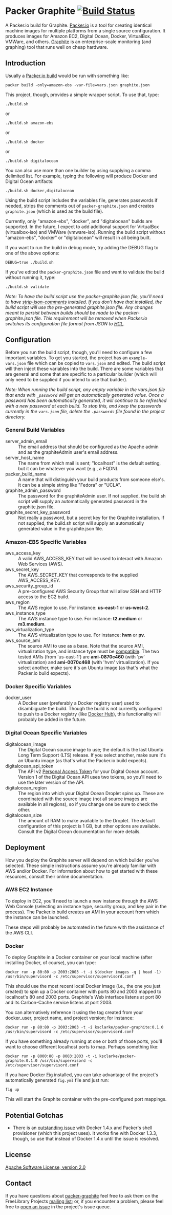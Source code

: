 # Packer Graphite [![Build Status](https://travis-ci.org/ksclarke/packer-graphite.png?branch=master)](https://travis-ci.org/ksclarke/packer-graphite)

A Packer.io build for Graphite.  [Packer.io](http://www.packer.io/) is a tool for creating identical machine images for multiple platforms from a single source configuration.  It produces images for Amazon EC2, Digital Ocean, Docker, VirtualBox, VMWare, and others.  [Graphite](https://graphite.readthedocs.org/en/latest/) is an enterprise-scale monitoring (and graphing) tool that runs well on cheap hardware.

## Introduction

Usually a [Packer.io build](http://www.packer.io/docs/command-line/build.html) would be run with something like:

    packer build -only=amazon-ebs -var-file=vars.json graphite.json

This project, though, provides a simple wrapper script. To use that, type:

    ./build.sh

or

    ./build.sh amazon-ebs

or

    ./build.sh docker

or

    ./build.sh digitalocean

You can also use more than one builder by using supplying a comma delimited list. For example, typing the following will produce Docker and Digital Ocean artifacts:

    ./build.sh docker,digitalocean

Using the build script includes the variables file, generates passwords if needed, strips the comments out of `packer-graphite.json` and creates `graphite.json` (which is used as the build file).

Currently, only "amazon-ebs", "docker", and "digitalocean" builds are supported. In the future, I expect to add additional support for VirtualBox (virtualbox-iso) and VMWare (vmware-iso).  Running the build script without "amazon-ebs", "docker" or "digitalocean" will result in all being built.

If you want to run the build in debug mode, try adding the DEBUG flag to one of the above options:

    DEBUG=true ./build.sh

If you've edited the `packer-graphite.json` file and want to validate the build without running it, type:

    ./build.sh validate

_Note: To have the build script use the packer-graphite.json file, you'll need to have [strip-json-comments](https://github.com/sindresorhus/strip-json-comments) installed.  If you don't have that installed, the build script will use the pre-generated graphite.json file. Any changes meant to persist between builds should be made to the packer-graphite.json file. This requirement will be removed when Packer.io switches its configuration file format from JSON to [HCL](https://github.com/hashicorp/hcl)._

## Configuration

Before you run the build script, though, you'll need to configure a few important variables.  To get you started, the project has an `example-vars.json` file which can be copied to `vars.json` and edited.  The build script will then inject these variables into the build.  There are some variables that are general and some that are specific to a particular builder (which will only need to be supplied if you intend to use that builder).

_Note: When running the build script, any empty variable in the vars.json file that ends with `_password` will get an automatically generated value. Once a password has been automatically generated, it will continue to be refreshed with a new password at each build.  To stop this, and keep the passwords currently in the `vars.json` file, delete the `.passwords` file found in the project directory._

### General Build Variables

<dl>

  <dt>server_admin_email</dt>
  <dd>The email address that should be configured as the Apache admin and as the graphiteAdmin user's email address.</dd>

  <dt>server_host_name</dt>
  <dd>The name from which mail is sent; "localhost" is the default setting, but it can be whatever you want (e.g., a FQDN).</dd>

  <dt>packer_build_name</dt>
  <dd>A name that will distinguish your build products from someone else's. It can be a simple string like "Fedora" or "UCLA".</dd>

  <dt>graphite_admin_password</dt>
  <dd>The password for the graphiteAdmin user. If not supplied, the build.sh script will supply an automatically generated password in the graphite.json file.</dd>

  <dt>graphite_secret_key_password</dt>
  <dd>Not really a password, but a secret key for the Graphite installation. If not supplied, the build.sh script will supply an automatically generated value in the graphite.json file.</dd>

</dl>

### Amazon-EBS Specific Variables

<dl>

  <dt>aws_access_key</dt>
  <dd>A valid AWS_ACCESS_KEY that will be used to interact with Amazon Web Services (AWS).</dd>

  <dt>aws_secret_key</dt>
  <dd>The AWS_SECRET_KEY that corresponds to the supplied AWS_ACCESS_KEY.</dd>

  <dt>aws_security_group_id</dt>
  <dd>A pre-configured AWS Security Group that will allow SSH and HTTP access to the EC2 build.</dd>

  <dt>aws_region</dt>
  <dd>The AWS region to use. For instance: <strong>us-east-1</strong> or <strong>us-west-2</strong>.</dd>

  <dt>aws_instance_type</dt>
  <dd>The AWS instance type to use. For instance: <strong>t2.medium</strong> or <strong>m3.medium</strong>.</dd>

  <dt>aws_virtualization_type</dt>
  <dd>The AWS virtualization type to use. For instance: <strong>hvm</strong> or <strong>pv</strong>.</dd>

  <dt>aws_source_ami</dt>
  <dd>The source AMI to use as a base. Note that the source AMI, virtualization type, and instance type must be <a href="http://aws.amazon.com/amazon-linux-ami/instance-type-matrix/">compatible</a>. The two tested AMIs (from 'us-east-1') are <strong>ami-0870c460</strong> (with 'pv' virtualization) and <strong>ami-0070c468</strong> (with 'hvm' virtualization). If you select another, make sure it's an Ubuntu image (as that's what the Packer.io build expects).</dd>

</dl>

### Docker Specific Variables

<dl>

  <dt>docker_user</dt>
  <dd>A Docker user (preferably a Docker registry user) used to disambiguate the build. Though the build is not currently configured to push to a Docker registry (like <a href="https://hub.docker.com/">Docker Hub</a>), this functionality will probably be added in the future.</dd>

</dl>

### Digital Ocean Specific Variables

<dl>

  <dt>digitalocean_image</dt>
  <dd>The Digital Ocean source image to use; the default is the last Ubuntu Long Term Support (LTS) release. If you select another, make sure it's an Ubuntu image (as that's what the Packer.io build expects).</dd>

  <dt>digitalocean_api_token</dt>
  <dd>The API v2 <a href="https://cloud.digitalocean.com/settings/applications">Personal Access Token</a> for your Digital Ocean account. Version 1 of the Digital Ocean API uses two tokens, so you'll need to use the later version of the API.</dd>

  <dt>digitalocean_region</dt>
  <dd>The region into which your Digital Ocean Droplet spins up.  These are coordinated with the source image (not all source images are available in all regions), so if you change one be sure to check the other.</dd>

  <dt>digitalocean_size</dt>
  <dd>The amount of RAM to make available to the Droplet.  The default configuration of this project is 1 GB, but other options are available.  Consult the Digital Ocean documentation for more details.</dd>

</dl>

## Deployment

How you deploy the Graphite server will depend on which builder you've selected. These simple instructions assume you're already familiar with AWS and/or Docker.  For information about how to get started with these resources, consult their online documentation.

### AWS EC2 Instance

To deploy in EC2, you'll need to launch a new instance through the AWS Web Console (selecting an instance type, security group, and key pair in the process). The Packer.io build creates an AMI in your account from which the instance can be launched.

These steps will probably be automated in the future with the assistance of the AWS CLI.

### Docker

To deploy Graphite in a Docker container on your local machine (after installing Docker, of course), you can type:

    docker run -p 80:80 -p 2003:2003 -t -i $(docker images -q | head -1) /usr/bin/supervisord -c /etc/supervisor/supervisord.conf

This should use the most recent local Docker image (i.e., the one you just created) to spin up a Docker container with ports 80 and 2003 mapped to localhost's 80 and 2003 ports.  Graphite's Web interface listens at port 80 and its Carbon-Cache service listens at port 2003.

You can alternatively reference it using the tag created from your docker_user, project name, and project version; for instance:

    docker run -p 80:80 -p 2003:2003 -t -i ksclarke/packer-graphite:0.1.0 /usr/bin/supervisord -c /etc/supervisor/supervisord.conf

If you have something already running at one or both of those ports, you'll want to choose different localhost ports to map.  Perhaps something like:

    docker run -p 8000:80 -p 8003:2003 -t -i ksclarke/packer-graphite:0.1.0 /usr/bin/supervisord -c /etc/supervisor/supervisord.conf

If you have Docker [Fig](http://www.fig.sh/) installed, you can take advantage of the project's automatically generated `fig.yml` file and just run:

    fig up

This will start the Graphite container with the pre-configured port mappings.

## Potential Gotchas

* There is an [outstanding issue](https://github.com/mitchellh/packer/issues/1752) with Docker 1.4.x and Packer's shell provisioner (which this project uses).  It works fine with Docker 1.3.3, though, so use that instead of Docker 1.4.x until the issue is resolved.

## License

[Apache Software License, version 2.0](LICENSE)

## Contact

If you have questions about [packer-graphite](http://github.com/ksclarke/packer-graphite) feel free to ask them on the FreeLibrary Projects [mailing list](https://groups.google.com/forum/#!forum/freelibrary-projects); or, if you encounter a problem, please feel free to [open an issue](https://github.com/ksclarke/packer-graphite/issues "GitHub Issue Queue") in the project's issue queue.

